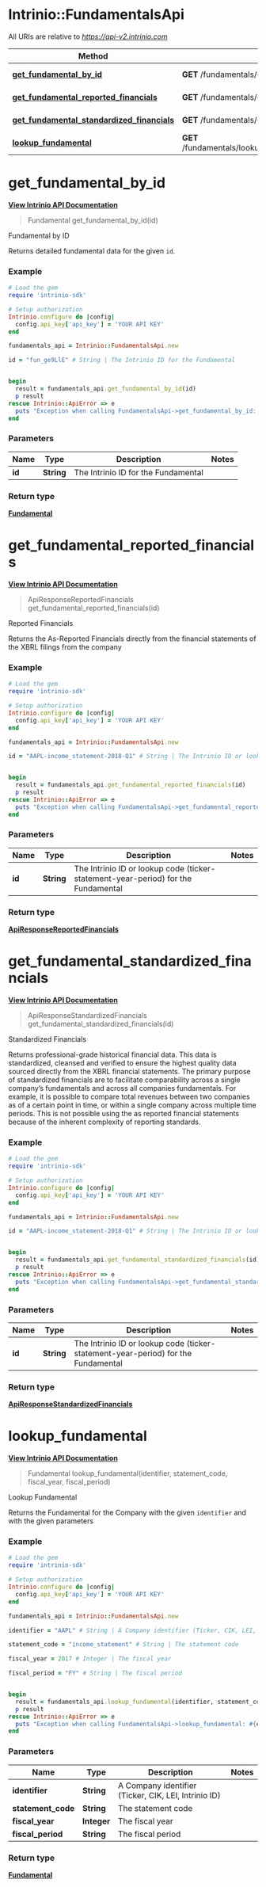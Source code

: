 # Intrinio::FundamentalsApi

All URIs are relative to *https://api-v2.intrinio.com*

Method | HTTP request | Description
------------- | ------------- | -------------
[**get_fundamental_by_id**](FundamentalsApi.md#get_fundamental_by_id) | **GET** /fundamentals/{id} | Fundamental by ID
[**get_fundamental_reported_financials**](FundamentalsApi.md#get_fundamental_reported_financials) | **GET** /fundamentals/{id}/reported_financials | Reported Financials
[**get_fundamental_standardized_financials**](FundamentalsApi.md#get_fundamental_standardized_financials) | **GET** /fundamentals/{id}/standardized_financials | Standardized Financials
[**lookup_fundamental**](FundamentalsApi.md#lookup_fundamental) | **GET** /fundamentals/lookup/{identifier}/{statement_code}/{fiscal_year}/{fiscal_period} | Lookup Fundamental



[//]: # (START_OPERTATION)

[//]: # (ENDPOINT:/fundamentals/{id})

[//]: # (DOC_LINK:FundamentalsApi.md#get_fundamental_by_id)

# **get_fundamental_by_id**

[**View Intrinio API Documentation**](https://docs.intrinio.com/documentation/api_v2/get_fundamental_by_id_v2)

> Fundamental get_fundamental_by_id(id)

Fundamental by ID

Returns detailed fundamental data for the given `id`.

### Example

[//]: # (START_CODE_EXAMPLE)

```ruby
# Load the gem
require 'intrinio-sdk'

# Setup authorization
Intrinio.configure do |config|
  config.api_key['api_key'] = 'YOUR API KEY'
end

fundamentals_api = Intrinio::FundamentalsApi.new

id = "fun_ge9LlE" # String | The Intrinio ID for the Fundamental


begin
  result = fundamentals_api.get_fundamental_by_id(id)
  p result
rescue Intrinio::ApiError => e
  puts "Exception when calling FundamentalsApi->get_fundamental_by_id: #{e}"
end
```

[//]: # (END_CODE_EXAMPLE)

### Parameters

Name | Type | Description  | Notes
------------- | ------------- | ------------- | -------------
 **id** | **String**| The Intrinio ID for the Fundamental | 

### Return type

[**Fundamental**](Fundamental.md)

[//]: # (END_OPERATION)


[//]: # (START_OPERTATION)

[//]: # (ENDPOINT:/fundamentals/{id}/reported_financials)

[//]: # (DOC_LINK:FundamentalsApi.md#get_fundamental_reported_financials)

# **get_fundamental_reported_financials**

[**View Intrinio API Documentation**](https://docs.intrinio.com/documentation/api_v2/get_fundamental_reported_financials_v2)

> ApiResponseReportedFinancials get_fundamental_reported_financials(id)

Reported Financials

Returns the As-Reported Financials directly from the financial statements of the XBRL filings from the company

### Example

[//]: # (START_CODE_EXAMPLE)

```ruby
# Load the gem
require 'intrinio-sdk'

# Setup authorization
Intrinio.configure do |config|
  config.api_key['api_key'] = 'YOUR API KEY'
end

fundamentals_api = Intrinio::FundamentalsApi.new

id = "AAPL-income_statement-2018-Q1" # String | The Intrinio ID or lookup code (ticker-statement-year-period) for the Fundamental


begin
  result = fundamentals_api.get_fundamental_reported_financials(id)
  p result
rescue Intrinio::ApiError => e
  puts "Exception when calling FundamentalsApi->get_fundamental_reported_financials: #{e}"
end
```

[//]: # (END_CODE_EXAMPLE)

### Parameters

Name | Type | Description  | Notes
------------- | ------------- | ------------- | -------------
 **id** | **String**| The Intrinio ID or lookup code (ticker-statement-year-period) for the Fundamental | 

### Return type

[**ApiResponseReportedFinancials**](ApiResponseReportedFinancials.md)

[//]: # (END_OPERATION)


[//]: # (START_OPERTATION)

[//]: # (ENDPOINT:/fundamentals/{id}/standardized_financials)

[//]: # (DOC_LINK:FundamentalsApi.md#get_fundamental_standardized_financials)

# **get_fundamental_standardized_financials**

[**View Intrinio API Documentation**](https://docs.intrinio.com/documentation/api_v2/get_fundamental_standardized_financials_v2)

> ApiResponseStandardizedFinancials get_fundamental_standardized_financials(id)

Standardized Financials

Returns professional-grade historical financial data. This data is standardized, cleansed and verified to ensure the highest quality data sourced directly from the XBRL financial statements. The primary purpose of standardized financials are to facilitate comparability across a single company’s fundamentals and across all companies fundamentals. For example, it is possible to compare total revenues between two companies as of a certain point in time, or within a single company across multiple time periods. This is not possible using the as reported financial statements because of the inherent complexity of reporting standards.

### Example

[//]: # (START_CODE_EXAMPLE)

```ruby
# Load the gem
require 'intrinio-sdk'

# Setup authorization
Intrinio.configure do |config|
  config.api_key['api_key'] = 'YOUR API KEY'
end

fundamentals_api = Intrinio::FundamentalsApi.new

id = "AAPL-income_statement-2018-Q1" # String | The Intrinio ID or lookup code (ticker-statement-year-period) for the Fundamental


begin
  result = fundamentals_api.get_fundamental_standardized_financials(id)
  p result
rescue Intrinio::ApiError => e
  puts "Exception when calling FundamentalsApi->get_fundamental_standardized_financials: #{e}"
end
```

[//]: # (END_CODE_EXAMPLE)

### Parameters

Name | Type | Description  | Notes
------------- | ------------- | ------------- | -------------
 **id** | **String**| The Intrinio ID or lookup code (ticker-statement-year-period) for the Fundamental | 

### Return type

[**ApiResponseStandardizedFinancials**](ApiResponseStandardizedFinancials.md)

[//]: # (END_OPERATION)


[//]: # (START_OPERTATION)

[//]: # (ENDPOINT:/fundamentals/lookup/{identifier}/{statement_code}/{fiscal_year}/{fiscal_period})

[//]: # (DOC_LINK:FundamentalsApi.md#lookup_fundamental)

# **lookup_fundamental**

[**View Intrinio API Documentation**](https://docs.intrinio.com/documentation/api_v2/lookup_fundamental_v2)

> Fundamental lookup_fundamental(identifier, statement_code, fiscal_year, fiscal_period)

Lookup Fundamental

Returns the Fundamental for the Company with the given `identifier` and with the given parameters

### Example

[//]: # (START_CODE_EXAMPLE)

```ruby
# Load the gem
require 'intrinio-sdk'

# Setup authorization
Intrinio.configure do |config|
  config.api_key['api_key'] = 'YOUR API KEY'
end

fundamentals_api = Intrinio::FundamentalsApi.new

identifier = "AAPL" # String | A Company identifier (Ticker, CIK, LEI, Intrinio ID)

statement_code = "income_statement" # String | The statement code

fiscal_year = 2017 # Integer | The fiscal year

fiscal_period = "FY" # String | The fiscal period


begin
  result = fundamentals_api.lookup_fundamental(identifier, statement_code, fiscal_year, fiscal_period)
  p result
rescue Intrinio::ApiError => e
  puts "Exception when calling FundamentalsApi->lookup_fundamental: #{e}"
end
```

[//]: # (END_CODE_EXAMPLE)

### Parameters

Name | Type | Description  | Notes
------------- | ------------- | ------------- | -------------
 **identifier** | **String**| A Company identifier (Ticker, CIK, LEI, Intrinio ID) | 
 **statement_code** | **String**| The statement code | 
 **fiscal_year** | **Integer**| The fiscal year | 
 **fiscal_period** | **String**| The fiscal period | 

### Return type

[**Fundamental**](Fundamental.md)

[//]: # (END_OPERATION)


